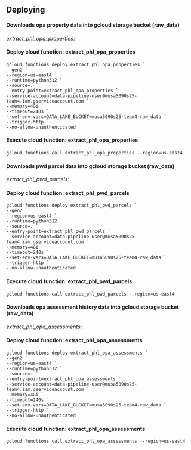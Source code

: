 ## Deploying


#### Downloads opa property data into gcloud storage bucket (raw_data)
_extract_phl_opa_properties_:

#### Deploy cloud function: extract_phl_opa_properties
```shell
gcloud functions deploy extract_phl_opa_properties `
--gen2 `
--region=us-east4 `
--runtime=python312 `
--source=. `
--entry-point=extract_phl_opa_properties `
--service-account=data-pipeline-user@musa5090s25-team4.iam.gserviceaccount.com `
--memory=4Gi `
--timeout=240s `
--set-env-vars=DATA_LAKE_BUCKET=musa5090s25-team4-raw_data `
--trigger-http `
--no-allow-unauthenticated
```

#### Execute cloud function: extract_phl_opa_properties
```shell
gcloud functions call extract_phl_opa_properties --region=us-east4
```

#### Downloads pwd parcel data into gcloud storage bucket (raw_data)
_extract_phl_pwd_parcels_:

#### Deploy cloud function: extract_phl_pwd_parcels
```shell
gcloud functions deploy extract_phl_pwd_parcels `
--gen2 `
--region=us-east4 `
--runtime=python312 `
--source=. `
--entry-point=extract_phl_pwd_parcels `
--service-account=data-pipeline-user@musa5090s25-team4.iam.gserviceaccount.com `
--memory=4Gi `
--timeout=240s `
--set-env-vars=DATA_LAKE_BUCKET=musa5090s25-team4-raw_data `
--trigger-http `
--no-allow-unauthenticated
```

#### Execute cloud function: extract_phl_pwd_parcels
```shell
gcloud functions call extract_phl_pwd_parcels --region=us-east4
```

#### Downloads opa assessment history data into gcloud storage bucket (raw_data)
_extract_phl_opa_assessments_:

#### Deploy cloud function: extract_phl_opa_assessments
```shell
gcloud functions deploy extract_phl_opa_assessments `
--gen2 `
--region=us-east4 `
--runtime=python312 `
--source=. `
--entry-point=extract_phl_opa_assessments `
--service-account=data-pipeline-user@musa5090s25-team4.iam.gserviceaccount.com `
--memory=4Gi `
--timeout=240s `
--set-env-vars=DATA_LAKE_BUCKET=musa5090s25-team4-raw_data `
--trigger-http `
--no-allow-unauthenticated
```
#### Execute cloud function: extract_phl_opa_assessments
```shell
gcloud functions call extract_phl_opa_assessments --region=us-east4
```